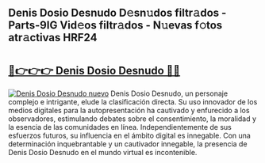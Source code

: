 ## Denis Dosio Desnudo D𝚎sn𝚞dos filtr𝚊dos - Parts-9IG Vid𝚎os filtr𝚊dos - N𝚞evas f𝚘tos atr𝚊ctivas HRF24

# <h2><a href="http://mbbo74g.tromn.icu/?c=Denis+Dosio+Desnudo">🔗👉👉👉 Denis Dosio Desnudo 🔗🔗</a></h2>

[![Denis Dosio Desnudo nuevo](https://i.imgur.com/pEAQMta.gif)](http://mbbo74g.tromn.icu/?c=Denis+Dosio+Desnudo)
Denis Dosio Desnudo, un personaje complejo e intrigante, elude la clasificación directa. Su uso innovador de los medios digitales para la autopresentación ha cautivado y enfurecido a los observadores, estimulando debates sobre el consentimiento, la moralidad y la esencia de las comunidades en línea. Independientemente de sus esfuerzos futuros, su influencia en el ámbito digital es innegable. Con una determinación inquebrantable y un cautivador innegable, la presencia de Denis Dosio Desnudo en el mundo virtual es incontenible.
